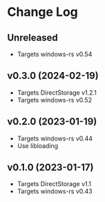 # Change Log

## Unreleased

- Targets windows-rs v0.54

## v0.3.0 (2024-02-19)

- Targets DirectStorage v1.2.1
- Targets windows-rs v0.52

## v0.2.0 (2023-01-19)

- Targets windows-rs v0.44
- Use libloading

## v0.1.0 (2023-01-17)

- Targets DirectStorage v1.1
- Targets windows-rs v0.43
